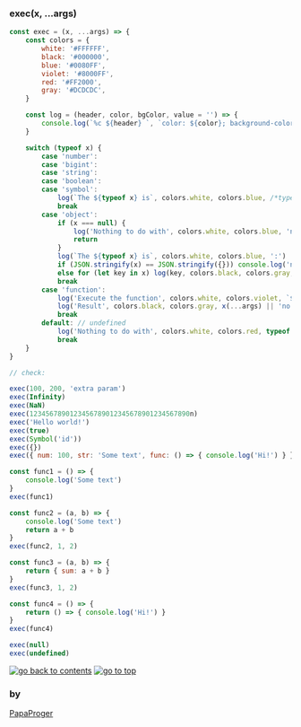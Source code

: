 ### <a id="0">exec(x, ...args)</a>

```javascript
const exec = (x, ...args) => {
    const colors = {
        white: '#FFFFFF',
        black: '#000000',
        blue: '#0080FF',
        violet: '#8000FF',
        red: '#FF2000',
        gray: '#DCDCDC',
    }

    const log = (header, color, bgColor, value = '') => {
        console.log(`%c ${header} `, `color: ${color}; background-color: ${bgColor}`, value)
    }

    switch (typeof x) {
        case 'number':
        case 'bigint':
        case 'string':
        case 'boolean':
        case 'symbol':
            log(`The ${typeof x} is`, colors.white, colors.blue, /*typeof x === 'symbol' ? x.description :*/ x)
            break
        case 'object':
            if (x === null) {
                log('Nothing to do with', colors.white, colors.blue, 'null')
                return
            }
            log(`The ${typeof x} is`, colors.white, colors.blue, ':')
            if (JSON.stringify(x) == JSON.stringify({})) console.log('no props')
            else for (let key in x) log(key, colors.black, colors.gray, x[key])
            break
        case 'function':
            log('Execute the function', colors.white, colors.violet, `${x.name}(${args.join(', ')}):`)
            log('Result', colors.black, colors.gray, x(...args) || 'no return')
            break
        default: // undefined
            log('Nothing to do with', colors.white, colors.red, typeof x)
            break
    }
}

// check:

exec(100, 200, 'extra param')
exec(Infinity)
exec(NaN)
exec(1234567890123456789012345678901234567890n)
exec('Hello world!')
exec(true)
exec(Symbol('id'))
exec({})
exec({ num: 100, str: 'Some text', func: () => { console.log('Hi!') } })

const func1 = () => {
    console.log('Some text')
}
exec(func1)

const func2 = (a, b) => {
    console.log('Some text')
    return a + b
}
exec(func2, 1, 2)

const func3 = (a, b) => {
    return { sum: a + b }
}
exec(func3, 1, 2)

const func4 = () => {
    return () => { console.log('Hi!') }
}
exec(func4)

exec(null)
exec(undefined)
```

<a href="https://github.com/papaproger/fun-js-sketches"><img src="https://img.shields.io/badge/&#9664;%20go%20back%20to%20contents-242424?style=for-the-badge" alt="go back to contents" /></a>
<a href="#0"><img src="https://img.shields.io/badge/go%20to%20top%20&#9650;-242424?style=for-the-badge" alt="go to top" /></a>

### by

[PapaProger](https://github.com/papaproger)